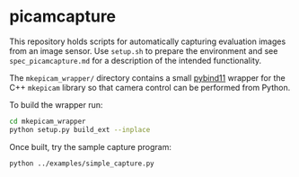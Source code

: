 # picamcapture

This repository holds scripts for automatically capturing evaluation images from an image sensor. Use `setup.sh` to prepare the environment and see `spec_picamcapture.md` for a description of the intended functionality.

The `mkepicam_wrapper/` directory contains a small [pybind11](https://pybind11.readthedocs.io/) wrapper for the C++ `mkepicam` library so that camera control can be performed from Python.


To build the wrapper run:

```bash
cd mkepicam_wrapper
python setup.py build_ext --inplace
```

Once built, try the sample capture program:

```bash
python ../examples/simple_capture.py
```
